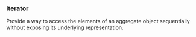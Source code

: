### Iterator

Provide a way to access the elements of an aggregate object sequentially without exposing its underlying representation.

